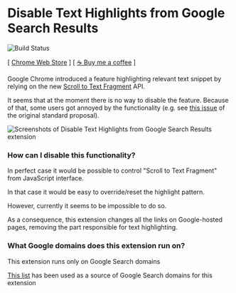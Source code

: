 # Disable Text Highlights from Google Search Results

![Build Status](https://github.com/everyonesdesign/disable-google-search-text-highlights/actions/workflows/test.yml/badge.svg)

[ [Chrome Web Store](https://chrome.google.com/webstore/detail/disable-google-search-tex/ompocnnmgiaoieoanemepjflbokldhom) ]
[ [☕ Buy me a coffee](https://buymeacoff.ee/everyonesdesign) ]

Google Chrome introduced a feature highlighting relevant text snippet
by relying on the new
[Scroll to Text Fragment](https://chromestatus.com/feature/4733392803332096) API.

It seems that at the moment there is no way to disable the feature.
Because of that, some users got annoyed by the functionality
(e.g. see [this issue](https://github.com/WICG/scroll-to-text-fragment/issues/122)
of the original standard proposal).

![Screenshots of Disable Text Highlights from Google Search Results extension](./screenshot.png)

### How can I disable this functionality?

In perfect case it would be possible to control "Scroll to Text Fragment"
from JavaScript interface.

In that case it would be easy to override/reset the highlight pattern.

However, currently it seems to be impossible to do so.

As a consequence, this extension changes all the links on
Google-hosted pages, removing the part responsible for text highlighting.

### What Google domains does this extension run on?

This extension runs only on Google Search domains

[This list](https://www.google.com/supported_domains)
has been used as a source of Google Search domains for this extension
